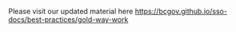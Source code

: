 Please visit our updated material here
https://bcgov.github.io/sso-docs/best-practices/gold-way-work
